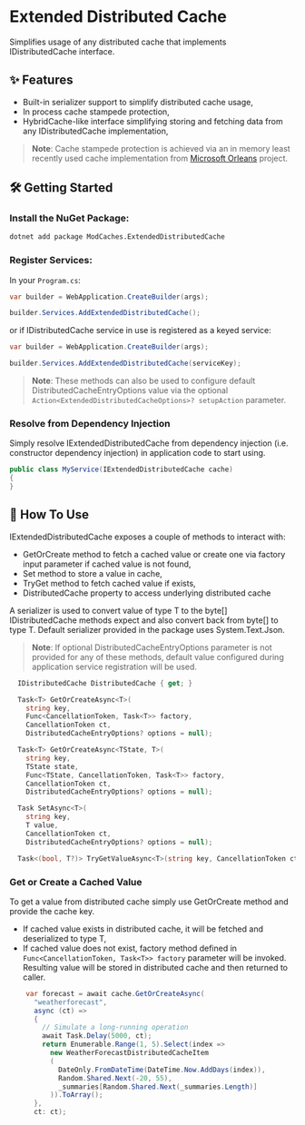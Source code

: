 ﻿# Extended Distributed Cache

Simplifies usage of any distributed cache that implements IDistributedCache interface.

## ✨ Features

- Built-in serializer support to simplify distributed cache usage,
- In process cache stampede protection,
- HybridCache-like interface simplifying storing and fetching data from any IDistributedCache implementation,

> **Note**: Cache stampede protection is achieved via an in memory least recently used cache implementation from [Microsoft Orleans]() project.

## 🛠️ Getting Started

### Install the NuGet Package:

```bash
dotnet add package ModCaches.ExtendedDistributedCache
```

### Register Services:

In your `Program.cs`:

``` csharp
var builder = WebApplication.CreateBuilder(args);

builder.Services.AddExtendedDistributedCache();
```

or if IDistributedCache service in use is registered as a keyed service:

``` csharp
var builder = WebApplication.CreateBuilder(args);

builder.Services.AddExtendedDistributedCache(serviceKey);
```

> **Note**: These methods can also be used to configure default DistributedCacheEntryOptions value via the optional `Action<ExtendedDistributedCacheOptions>? setupAction` parameter.


### Resolve from Dependency Injection

Simply resolve IExtendedDistributedCache from dependency injection (i.e. constructor dependency injection) in application code to start using.

``` csharp
public class MyService(IExtendedDistributedCache cache) 
{
}
```


## 🧩 How To Use

IExtendedDistributedCache exposes a couple of methods to interact with:

- GetOrCreate method to fetch a cached value or create one via factory input parameter if cached value is not found,
- Set method to store a value in cache,
- TryGet method to fetch cached value if exists,
- DistributedCache property to access underlying distributed cache

A serializer is used to convert value of type T to the byte[] IDistributedCache methods expect and also convert back from byte[] to type T. Default serializer provided in the package uses System.Text.Json.

> **Note**: If optional DistributedCacheEntryOptions parameter is not provided for any of these methods, default value configured during application service registration will be used.

``` csharp
  IDistributedCache DistributedCache { get; }

  Task<T> GetOrCreateAsync<T>(
    string key,
    Func<CancellationToken, Task<T>> factory,
    CancellationToken ct,
    DistributedCacheEntryOptions? options = null);

  Task<T> GetOrCreateAsync<TState, T>(
    string key,
    TState state, 
    Func<TState, CancellationToken, Task<T>> factory,
    CancellationToken ct,
    DistributedCacheEntryOptions? options = null);

  Task SetAsync<T>(
    string key,
    T value,
    CancellationToken ct,
    DistributedCacheEntryOptions? options = null);

  Task<(bool, T?)> TryGetValueAsync<T>(string key, CancellationToken ct);
```

### Get or Create a Cached Value

To get a value from distributed cache simply use GetOrCreate method and provide the cache key.

- If cached value exists in distributed cache, it will be fetched and deserialized to type T,
- If cached value does not exist, factory method defined in `Func<CancellationToken, Task<T>> factory` parameter will be invoked. Resulting value will be stored in distributed cache and then returned to caller.

``` csharp
    var forecast = await cache.GetOrCreateAsync(
      "weatherforecast",
      async (ct) =>
      {
        // Simulate a long-running operation
        await Task.Delay(5000, ct);
        return Enumerable.Range(1, 5).Select(index =>
          new WeatherForecastDistributedCacheItem
          (
            DateOnly.FromDateTime(DateTime.Now.AddDays(index)),
            Random.Shared.Next(-20, 55),
            _summaries[Random.Shared.Next(_summaries.Length)]
          )).ToArray();
      },
      ct: ct);
```
